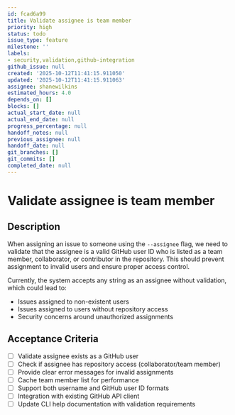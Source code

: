 ```yaml
---
id: fcad6a99
title: Validate assignee is team member
priority: high
status: todo
issue_type: feature
milestone: ''
labels:
- security,validation,github-integration
github_issue: null
created: '2025-10-12T11:41:15.911050'
updated: '2025-10-12T11:41:15.911063'
assignee: shanewilkins
estimated_hours: 4.0
depends_on: []
blocks: []
actual_start_date: null
actual_end_date: null
progress_percentage: null
handoff_notes: null
previous_assignee: null
handoff_date: null
git_branches: []
git_commits: []
completed_date: null
---
```


# Validate assignee is team member

## Description

When assigning an issue to someone using the `--assignee` flag, we need to validate that the assignee is a valid GitHub user ID who is listed as a team member, collaborator, or contributor in the repository. This should prevent assignment to invalid users and ensure proper access control.

Currently, the system accepts any string as an assignee without validation, which could lead to:
- Issues assigned to non-existent users
- Issues assigned to users without repository access
- Security concerns around unauthorized assignments

## Acceptance Criteria

- [ ] Validate assignee exists as a GitHub user
- [ ] Check if assignee has repository access (collaborator/team member)
- [ ] Provide clear error messages for invalid assignments
- [ ] Cache team member list for performance
- [ ] Support both username and GitHub user ID formats
- [ ] Integration with existing GitHub API client
- [ ] Update CLI help documentation with validation requirements